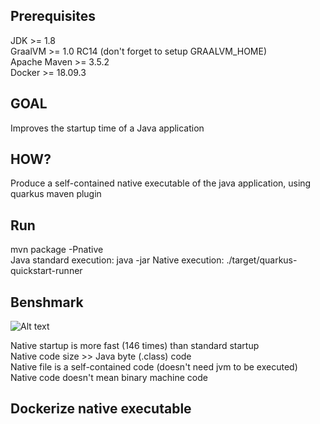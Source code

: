 ## Prerequisites
JDK >= 1.8   
GraalVM >= 1.0 RC14 (don't forget to setup GRAALVM_HOME)  
Apache Maven >= 3.5.2  
Docker >= 18.09.3  

## GOAL
Improves the startup time of a Java application

## HOW?
Produce a self-contained native executable of the java application, using quarkus maven plugin

## Run
mvn package -Pnative  
Java standard execution: java -jar 
Native execution: ./target/quarkus-quickstart-runner

## Benshmark
![Alt text](./media/quarkus.png?raw=true "Standard Java Execution VS Native Execution")  

Native startup  is more fast (146 times) than standard startup  
Native code size >> Java byte (.class)  code  
Native file is a self-contained code (doesn't need jvm to be executed)  
Native code doesn't mean binary machine code  


## Dockerize native executable
 

